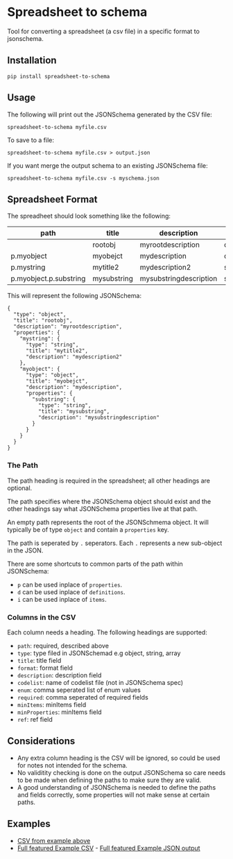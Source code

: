 # Spreadsheet to schema

Tool for converting a spreadsheet (a csv file) in a specific format to jsonschema.

## Installation

```pip install spreadsheet-to-schema```

## Usage 

The following will print out the JSONSchema generated by the CSV file:

```spreadsheet-to-schema myfile.csv```

To save to a file:

```spreadsheet-to-schema myfile.csv > output.json```

If you want merge the output schema to an existing JSONSchema file:

```spreadsheet-to-schema myfile.csv -s myschema.json```

## Spreadsheet Format

The spreadheet should look something like the following:

|path                  |title      |description           |type  |
|----------------------|-----------|----------------------|------|
|                      |rootobj    |myrootdescription     |object|
|p.myobject            |myobejct   |mydescription         |object|
|p.mystring            |mytitle2   |mydescription2        |string|
|p.myobject.p.substring|mysubstring|mysubstringdescription|string|


This will represent the following JSONSchema:

```
{
  "type": "object",
  "title": "rootobj",
  "description": "myrootdescription",
  "properties": {
    "mystring": {
      "type": "string",
      "title": "mytitle2",
      "description": "mydescription2"
    },
    "myobject": {
      "type": "object",
      "title": "myobejct",
      "description": "mydescription",
      "properties": {
        "substring": {
          "type": "string",
          "title": "mysubstring",
          "description": "mysubstringdescription"
        }
      }
    }
  }
}

```

### The Path 

The path heading is required in the spreadsheet; all other headings are optional.

The path specifies where the JSONSchema object should exist and the other headings say what JSONSchema properties live at that path.

An empty path represents the root of the JSONSchmema object. It will typically be of type `object` and contain a `properties` key.

The path is seperated by `.` seperators. Each `.` represents a new sub-object in the JSON. 

There are some shortcuts to common parts of the path within JSONSchema:

* `p` can be used inplace of `properties`.
* `d` can be used inplace of `definitions`.
* `i` can be used inplace of `items`.


### Columns in the CSV

Each column needs a heading. The following headings are supported:

* `path`: required, described above
* `type`: type filed in JSONSchemad e.g object, string, array
* `title`: title field
* `format`: format field
* `description`: description field
* `codelist`: name of codelist file (not in JSONSchema spec)
* `enum`: comma seperated list of enum values
* `required`: comma seperated of required fields
* `minItems`: minItems field
* `minProperties`: minItems field
* `ref`: ref field

## Considerations

* Any extra column heading is the CSV will be ignored, so could be used for notes not intended for the schema.
* No validitity checking is done on the output JSONSchema so care needs to be made when defining the paths to make sure they are valid.  
* A good understanding of JSONSchema is needed to define the paths and fields correctly, some properties will not make sense at certain paths.

## Examples

* [CSV from example above](https://github.com/openownership/spreadsheet-to-schema/blob/main/examples/readme-basic.csv)
* [Full featured Example CSV](https://github.com/openownership/spreadsheet-to-schema/blob/main/examples/full-example.csv) - [Full featured Example JSON output](https://github.com/openownership/spreadsheet-to-schema/blob/main/examples/full-example.json)
